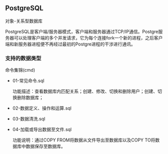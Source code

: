﻿## PostgreSQL

对象-关系型数据库

PostgreSQL是客户端/服务器模式，客户端和服务器通过TCP/IP通信。Postgre服务器可以处理客户端的多个并发请求，它为每个连接fork一个新的进程，之后客户端和新服务器进程便不再经过最初的Postgre进程的干涉进行通讯。



### 支持的数据类型



命令集锦(cmd)

- 01-常见命令.sql<br/>

  功能描述：查看数据库内匹配关系；创建、修改、切换和删除用户；创建、切换删除数据库；

- 02-数据定义、操作和运算.sql

- 03-数据清洗.sql

- 04-加载或导出数据至文件.sql<br/>

  功能说明：通过COPY FROM将数据从文件导出至数据库以及COPY TO将数据库中数据保存至数据库。

  